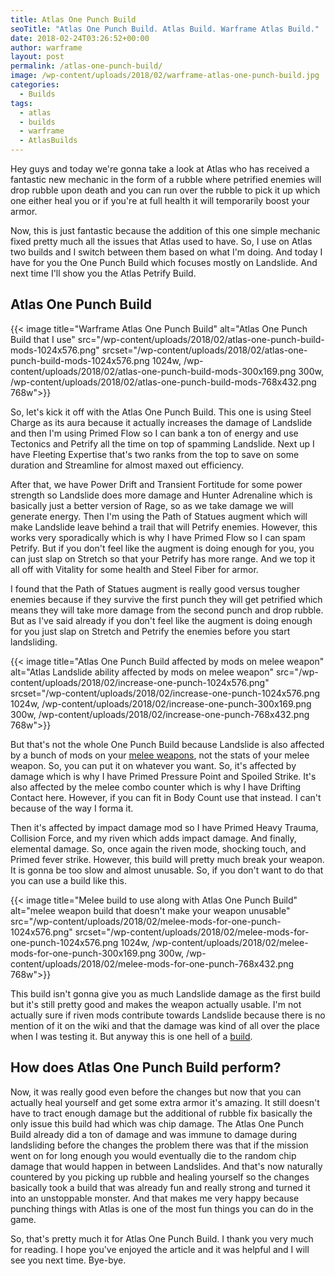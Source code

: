 ```yaml
---
title: Atlas One Punch Build
seoTitle: "Atlas One Punch Build. Atlas Build. Warframe Atlas Build."
date: 2018-02-24T03:26:52+00:00
author: warframe
layout: post
permalink: /atlas-one-punch-build/
image: /wp-content/uploads/2018/02/warframe-atlas-one-punch-build.jpg
categories:
  - Builds
tags:
  - atlas
  - builds
  - warframe
  - AtlasBuilds
---
```

Hey guys and today we're gonna take a look at Atlas who has received a fantastic new mechanic in the form of a rubble where petrified enemies will drop rubble upon death and you can run over the rubble to pick it up which one either heal you or if you're at full health it will temporarily boost your armor.<!--more-->

Now, this is just fantastic because the addition of this one simple mechanic fixed pretty much all the issues that Atlas used to have. So, I use on Atlas two builds and I switch between them based on what I'm doing. And today I have for you the One Punch Build which focuses mostly on Landslide. And next time I'll show you the Atlas Petrify Build.

## Atlas One Punch Build

{{< image title="Warframe Atlas One Punch Build" alt="Atlas One Punch Build that I use" src="/wp-content/uploads/2018/02/atlas-one-punch-build-mods-1024x576.png" srcset="/wp-content/uploads/2018/02/atlas-one-punch-build-mods-1024x576.png 1024w, /wp-content/uploads/2018/02/atlas-one-punch-build-mods-300x169.png 300w, /wp-content/uploads/2018/02/atlas-one-punch-build-mods-768x432.png 768w">}}

So, let's kick it off with the Atlas One Punch Build. This one is using Steel Charge as its aura because it actually increases the damage of Landslide and then I'm using Primed Flow so I can bank a ton of energy and use Tectonics and Petrify all the time on top of spamming Landslide. Next up I have Fleeting Expertise that's two ranks from the top to save on some duration and Streamline for almost maxed out efficiency.

After that, we have Power Drift and Transient Fortitude for some power strength so Landslide does more damage and Hunter Adrenaline which is basically just a better version of Rage, so as we take damage we will generate energy. Then I'm using the Path of Statues augment which will make Landslide leave behind a trail that will Petrify enemies. However, this works very sporadically which is why I have Primed Flow so I can spam Petrify. But if you don't feel like the augment is doing enough for you, you can just slap on Stretch so that your Petrify has more range. And we top it all off with Vitality for some health and Steel Fiber for armor.

I found that the Path of Statues augment is really good versus tougher enemies because if they survive the first punch they will get petrified which means they will take more damage from the second punch and drop rubble. But as I've said already if you don't feel like the augment is doing enough for you just slap on Stretch and Petrify the enemies before you start landsliding.

{{< image title="Atlas One Punch Build affected by mods on melee weapon" alt="Atlas Landslide ability affected by mods on melee weapon" src="/wp-content/uploads/2018/02/increase-one-punch-1024x576.png" srcset="/wp-content/uploads/2018/02/increase-one-punch-1024x576.png 1024w, /wp-content/uploads/2018/02/increase-one-punch-300x169.png 300w, /wp-content/uploads/2018/02/increase-one-punch-768x432.png 768w">}}

But that's not the whole One Punch Build because Landslide is also affected by a bunch of mods on your [melee weapons](https://warframeblog.com/melee-weapons/), not the stats of your melee weapon. So, you can put it on whatever you want. So, it's affected by damage which is why I have Primed Pressure Point and Spoiled Strike. It's also affected by the melee combo counter which is why I have Drifting Contact here. However, if you can fit in Body Count use that instead. I can't because of the way I forma it.

Then it's affected by impact damage mod so I have Primed Heavy Trauma, Collision Force, and my riven which adds impact damage. And finally, elemental damage. So, once again the riven mode, shocking touch, and Primed fever strike. However, this build will pretty much break your weapon. It is gonna be too slow and almost unusable. So, if you don't want to do that you can use a build like this.

{{< image title="Melee build to use along with Atlas One Punch Build" alt="melee weapon build that doesn't make your weapon unusable" src="/wp-content/uploads/2018/02/melee-mods-for-one-punch-1024x576.png" srcset="/wp-content/uploads/2018/02/melee-mods-for-one-punch-1024x576.png 1024w, /wp-content/uploads/2018/02/melee-mods-for-one-punch-300x169.png 300w, /wp-content/uploads/2018/02/melee-mods-for-one-punch-768x432.png 768w">}}

This build isn't gonna give you as much Landslide damage as the first build but it's still pretty good and makes the weapon actually usable. I'm not actually sure if riven mods contribute towards Landslide because there is no mention of it on the wiki and that the damage was kind of all over the place when I was testing it. But anyway this is one hell of a [build](https://warframeblog.com/warframe-builds/).

## How does Atlas One Punch Build perform?

Now, it was really good even before the changes but now that you can actually heal yourself and get some extra armor it's amazing. It still doesn't have to tract enough damage but the additional of rubble fix basically the only issue this build had which was chip damage. The Atlas One Punch Build already did a ton of damage and was immune to damage during landsliding before the changes the problem there was that if the mission went on for long enough you would eventually die to the random chip damage that would happen in between Landslides. And that's now naturally countered by you picking up rubble and healing yourself so the changes basically took a build that was already fun and really strong and turned it into an unstoppable monster. And that makes me very happy because punching things with Atlas is one of the most fun things you can do in the game.

So, that's pretty much it for Atlas One Punch Build. I thank you very much for reading. I hope you've enjoyed the article and it was helpful and I will see you next time. Bye-bye.